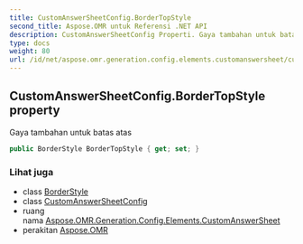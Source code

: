 ```yaml
---
title: CustomAnswerSheetConfig.BorderTopStyle
second_title: Aspose.OMR untuk Referensi .NET API
description: CustomAnswerSheetConfig Properti. Gaya tambahan untuk batas atas
type: docs
weight: 80
url: /id/net/aspose.omr.generation.config.elements.customanswersheet/customanswersheetconfig/bordertopstyle/
---
```

## CustomAnswerSheetConfig.BorderTopStyle property

Gaya tambahan untuk batas atas

```csharp
public BorderStyle BorderTopStyle { get; set; }
```

### Lihat juga

* class [BorderStyle](../../../aspose.omr.generation.config/borderstyle/)
* class [CustomAnswerSheetConfig](../)
* ruang nama [Aspose.OMR.Generation.Config.Elements.CustomAnswerSheet](../../customanswersheetconfig/)
* perakitan [Aspose.OMR](../../../)


